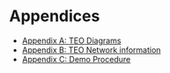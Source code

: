 # Appendices

* [Appendix A: TEO Diagrams](a-teo-diagrams.md)
* [Appendix B: TEO Network information](b-teo-network-information.md)
* [Appendix C: Demo Procedure](c-demo-procedure.md)
